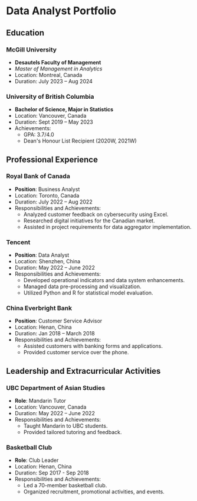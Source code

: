 # Data Analyst Portfolio

## Education

### McGill University
- **Desautels Faculty of Management**
- *Master of Management in Analytics*
- Location: Montreal, Canada
- Duration: July 2023 – Aug 2024

### University of British Columbia
- **Bachelor of Science, Major in Statistics**
- Location: Vancouver, Canada
- Duration: Sept 2019 – May 2023
- Achievements:
  - GPA: 3.7/4.0
  - Dean's Honour List Recipient (2020W, 2021W)

## Professional Experience

### Royal Bank of Canada
- **Position**: Business Analyst
- Location: Toronto, Canada
- Duration: July 2022 – Aug 2022
- Responsibilities and Achievements:
  - Analyzed customer feedback on cybersecurity using Excel.
  - Researched digital initiatives for the Canadian market.
  - Assisted in project requirements for data aggregator implementation.

### Tencent
- **Position**: Data Analyst
- Location: Shenzhen, China
- Duration: May 2022 – June 2022
- Responsibilities and Achievements:
  - Developed operational indicators and data system enhancements.
  - Managed data pre-processing and visualization.
  - Utilized Python and R for statistical model evaluation.

### China Everbright Bank
- **Position**: Customer Service Advisor
- Location: Henan, China
- Duration: Jan 2018 – March 2018
- Responsibilities and Achievements:
  - Assisted customers with banking forms and applications.
  - Provided customer service over the phone.

## Leadership and Extracurricular Activities

### UBC Department of Asian Studies
- **Role**: Mandarin Tutor
- Location: Vancouver, Canada
- Duration: May 2022 – June 2022
- Responsibilities and Achievements:
  - Taught Mandarin to UBC students.
  - Provided tailored tutoring and feedback.

### Basketball Club
- **Role**: Club Leader
- Location: Henan, China
- Duration: Sep 2017 - Sep 2018
- Responsibilities and Achievements:
  - Led a 70-member basketball club.
  - Organized recruitment, promotional activities, and events.


